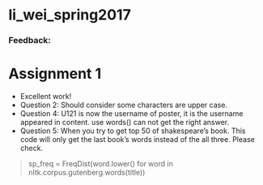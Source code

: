 # li_wei_spring2017
### Feedback:
# Assignment 1
- Excellent work!
- Question 2: Should consider some characters are upper case. 
- Question 4: U121 is now the username of poster, it is the username appeared in content. use words() can not get the right answer. 
- Question 5: When you try to get top 50 of shakespeare’s book. This code will only get the last book’s words instead of the all three. Please check. <br>

> sp_freq = FreqDist(word.lower() for word in nltk.corpus.gutenberg.words(title))
